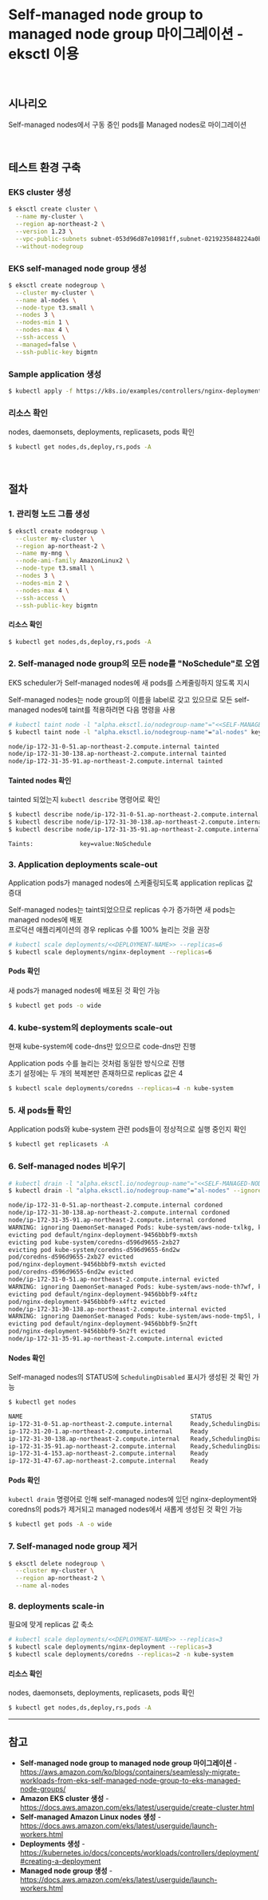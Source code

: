 # Self-managed node group to managed node group 마이그레이션 - eksctl 이용

<br>

## 시나리오
Self-managed nodes에서 구동 중인 pods를 Managed nodes로 마이그레이션

<br>

## 테스트 환경 구축
### EKS cluster 생성
```bash
$ eksctl create cluster \
  --name my-cluster \
  --region ap-northeast-2 \
  --version 1.23 \
  --vpc-public-subnets subnet-053d96d87e10981ff,subnet-0219235848224a0b1,subnet-067ce4c7b310680ba \
  --without-nodegroup
```

### EKS self-managed node group 생성
```bash
$ eksctl create nodegroup \
  --cluster my-cluster \
  --name al-nodes \
  --node-type t3.small \
  --nodes 3 \
  --nodes-min 1 \
  --nodes-max 4 \
  --ssh-access \
  --managed=false \
  --ssh-public-key bigmtn
```

### Sample application 생성
```bash
$ kubectl apply -f https://k8s.io/examples/controllers/nginx-deployment.yaml
```

### 리소스 확인
nodes, daemonsets, deployments, replicasets, pods 확인

```bash
$ kubectl get nodes,ds,deploy,rs,pods -A
```

<br>

## 절차
### 1. 관리형 노드 그룹 생성
```bash
$ eksctl create nodegroup \
  --cluster my-cluster \
  --region ap-northeast-2 \
  --name my-mng \
  --node-ami-family AmazonLinux2 \
  --node-type t3.small \
  --nodes 3 \
  --nodes-min 2 \
  --nodes-max 4 \
  --ssh-access \
  --ssh-public-key bigmtn
```

#### 리소스 확인
```bash
$ kubectl get nodes,ds,deploy,rs,pods -A
```

### 2. Self-managed node group의 모든 node를 "NoSchedule"로 오염
EKS scheduler가 Self-managed nodes에 새 pods를 스케줄링하지 않도록 지시

Self-managed nodes는 node group의 이름을 label로 갖고 있으므로 모든 self-managed nodes에 taint를 적용하려면 다음 명령을 사용  
```bash
# kubectl taint node -l "alpha.eksctl.io/nodegroup-name"="<<SELF-MANAGED-NODE-GROUP-NAME>>" key=value:NoSchedule
$ kubectl taint node -l "alpha.eksctl.io/nodegroup-name"="al-nodes" key=value:NoSchedule

node/ip-172-31-0-51.ap-northeast-2.compute.internal tainted
node/ip-172-31-30-138.ap-northeast-2.compute.internal tainted
node/ip-172-31-35-91.ap-northeast-2.compute.internal tainted
```

#### Tainted nodes 확인
tainted 되었는지 `kubectl describe` 명령어로 확인

```bash
$ kubectl describe node/ip-172-31-0-51.ap-northeast-2.compute.internal | grep Taints
$ kubectl describe node/ip-172-31-30-138.ap-northeast-2.compute.internal | grep Taints
$ kubectl describe node/ip-172-31-35-91.ap-northeast-2.compute.internal | grep Taints

Taints:             key=value:NoSchedule
```

### 3. Application deployments scale-out
Application pods가 managed nodes에 스케줄링되도록 application replicas 값 증대

Self-managed nodes는 taint되었으므로 replicas 수가 증가하면 새 pods는 managed nodes에 배포  
프로덕션 애플리케이션의 경우 replicas 수를 100% 늘리는 것을 권장

```bash
# kubectl scale deployments/<<DEPLOYMENT-NAME>> --replicas=6
$ kubectl scale deployments/nginx-deployment --replicas=6
```

#### Pods 확인
새 pods가 managed nodes에 배포된 것 확인 가능

```bash
$ kubectl get pods -o wide
```

### 4. kube-system의 deployments scale-out
현재 kube-system에 code-dns만 있으므로 code-dns만 진행

Application pods 수를 늘리는 것처럼 동일한 방식으로 진행  
초기 설정에는 두 개의 복제본만 존재하므로 replicas 값은 4

```bash
$ kubectl scale deployments/coredns --replicas=4 -n kube-system
```

### 5. 새 pods들 확인
Application pods와 kube-system 관련 pods들이 정상적으로 실행 중인지 확인

```bash
$ kubectl get replicasets -A
```

### 6. Self-managed nodes 비우기
```bash
# kubectl drain -l "alpha.eksctl.io/nodegroup-name"="<<SELF-MANAGED-NODE-GROUP-NAME>>" --ignore-daemonsets --delete-emptydir-data
$ kubectl drain -l "alpha.eksctl.io/nodegroup-name"="al-nodes" --ignore-daemonsets --delete-emptydir-data

node/ip-172-31-0-51.ap-northeast-2.compute.internal cordoned
node/ip-172-31-30-138.ap-northeast-2.compute.internal cordoned
node/ip-172-31-35-91.ap-northeast-2.compute.internal cordoned
WARNING: ignoring DaemonSet-managed Pods: kube-system/aws-node-txlkg, kube-system/kube-proxy-q9mdk
evicting pod default/nginx-deployment-9456bbbf9-mxtsh
evicting pod kube-system/coredns-d596d9655-2xb27
evicting pod kube-system/coredns-d596d9655-6nd2w
pod/coredns-d596d9655-2xb27 evicted
pod/nginx-deployment-9456bbbf9-mxtsh evicted
pod/coredns-d596d9655-6nd2w evicted
node/ip-172-31-0-51.ap-northeast-2.compute.internal evicted
WARNING: ignoring DaemonSet-managed Pods: kube-system/aws-node-th7wf, kube-system/kube-proxy-qm9gm
evicting pod default/nginx-deployment-9456bbbf9-x4ftz
pod/nginx-deployment-9456bbbf9-x4ftz evicted
node/ip-172-31-30-138.ap-northeast-2.compute.internal evicted
WARNING: ignoring DaemonSet-managed Pods: kube-system/aws-node-tmp5l, kube-system/kube-proxy-gbg6p
evicting pod default/nginx-deployment-9456bbbf9-5n2ft
pod/nginx-deployment-9456bbbf9-5n2ft evicted
node/ip-172-31-35-91.ap-northeast-2.compute.internal evicted
```

#### Nodes 확인
Self-managed nodes의 STATUS에 `SchedulingDisabled` 표시가 생성된 것 확인 가능

```bash
$ kubectl get nodes

NAME                                               STATUS                     ROLES    AGE   VERSION
ip-172-31-0-51.ap-northeast-2.compute.internal     Ready,SchedulingDisabled   <none>   73m   v1.23.13-eks-fb459a0
ip-172-31-20-1.ap-northeast-2.compute.internal     Ready                      <none>   43m   v1.23.13-eks-fb459a0
ip-172-31-30-138.ap-northeast-2.compute.internal   Ready,SchedulingDisabled   <none>   73m   v1.23.13-eks-fb459a0
ip-172-31-35-91.ap-northeast-2.compute.internal    Ready,SchedulingDisabled   <none>   73m   v1.23.13-eks-fb459a0
ip-172-31-4-153.ap-northeast-2.compute.internal    Ready                      <none>   43m   v1.23.13-eks-fb459a0
ip-172-31-47-67.ap-northeast-2.compute.internal    Ready                      <none>   43m   v1.23.13-eks-fb459a0
```

#### Pods 확인
`kubectl drain` 명령어로 인해 self-managed nodes에 있던 nginx-deployment와 coredns의 pods가 제거되고 managed nodes에서 새롭게 생성된 것 확인 가능

```bash
$ kubectl get pods -A -o wide
```

### 7. Self-managed node group 제거
```bash
$ eksctl delete nodegroup \
  --cluster my-cluster \
  --region ap-northeast-2 \
  --name al-nodes
```

### 8. deployments scale-in
필요에 맞게 replicas 값 축소

```bash
# kubectl scale deployments/<<DEPLOYMENT-NAME>> --replicas=3
$ kubectl scale deployments/nginx-deployment --replicas=3
$ kubectl scale deployments/coredns --replicas=2 -n kube-system
```

#### 리소스 확인
nodes, daemonsets, deployments, replicasets, pods 확인

```bash
$ kubectl get nodes,ds,deploy,rs,pods -A
```

<hr>

## 참고
- **Self-managed node group to managed node group 마이그레이션** - https://aws.amazon.com/ko/blogs/containers/seamlessly-migrate-workloads-from-eks-self-managed-node-group-to-eks-managed-node-groups/
- **Amazon EKS cluster 생성** - https://docs.aws.amazon.com/eks/latest/userguide/create-cluster.html
- **Self-managed Amazon Linux nodes 생성** - https://docs.aws.amazon.com/eks/latest/userguide/launch-workers.html
- **Deployments 생성** - https://kubernetes.io/docs/concepts/workloads/controllers/deployment/#creating-a-deployment
- **Managed node group 생성** - https://docs.aws.amazon.com/eks/latest/userguide/launch-workers.html
